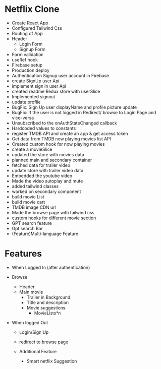 # Netflix Clone

- Create React App
- Configured Tailwind Css
- Routing of App
- Header
  - Login Form
  - Signup Form
- Form validation
- useRef hook
- Firebase setup
- Production deploy
- Authentication Signup user account in Firebase
- create SignUp user Api
- implement sign in user Api
- created readme Redux store with userSlice
- Implemented signout
- update profile
- BugFix: Sign Up user displayName and profile picture update
- BugFix: if the user is not logged in Redirect/ browse to Login Page and vice-versa
- Unsubscribed to the onAuthStateChanged callback
- Hardcoded values to constants
- register TMDB API and create an app & get access token
- Get data from TMDB now playing movies list API
- Created custom hook for now playing movies
- create a movieSlice
- updated the store with movies data
- planned main and secondary container
- fetched data for trailer video
- update store with trailer video data
- Embedded the youtube video
- Made the video autoplay and mute
- added tailwind classes
- worked on secondary component
- build movie List
- build movie cart
- TMDB image CDN url
- Made the browse page with tailwind css
- custom hooks for different movie section
- GPT search feature
- Gpt search Bar
- (Feature)Multi-language Feature

# Features

- When Logged In (after authentication)
- Browse

  - Header
  - Main movie
    - Trailer in Background
    - Title and description
    - Movie suggestions
      - MovieLists\*n

- When logged Out

  - Login/Sign Up
  - redirect to browse page

  - Additional Feature
    - Smart netflix Suggestion
